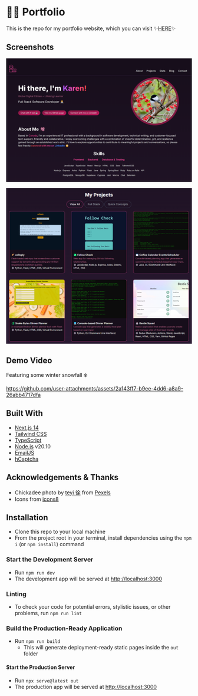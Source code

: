 # 👩‍💻 Portfolio

This is the repo for my portfolio website, which you can visit ✨[HERE](https://kazvee.com/)✨

## Screenshots

![Main View](/public/images/readme/Portfolio-Main-View.png)

![Projects View](/public/images/readme/Portfolio_Projects.png)

## Demo Video

Featuring some winter snowfall ❄️

https://github.com/user-attachments/assets/2a143ff7-b9ee-4dd6-a8a9-26abb4717dfa

## Built With

* [Next.js 14](https://nextjs.org/)
* [Tailwind CSS](https://tailwindcss.com/)
* [TypeScript](https://www.typescriptlang.org/)
* [Node.js](https://nodejs.org/) v20.10
* [EmailJS](https://www.emailjs.com/)
* [hCaptcha](https://www.hcaptcha.com/)

## Acknowledgements & Thanks

* Chickadee photo by [teyi 徐](https://www.pexels.com/photo/black-capped-chickadee-bird-on-a-redcurrant-shrub-19097681/) from [Pexels](https://www.pexels.com/)
* Icons from [icons8](https://icons8.com/)

## Installation

* Clone this repo to your local machine
* From the project root in your terminal, install dependencies using the `npm i` (or `npm install`) command

### Start the Development Server
* Run `npm run dev`
* The development app will be served at [http://localhost:3000](http://localhost:3000/)

### Linting
* To check your code for potential errors, stylistic issues, or other problems, run `npm run lint`

### Build the Production-Ready Application
* Run `npm run build`
  * This will generate deployment-ready static pages inside the `out` folder

#### Start the Production Server
* Run `npx serve@latest out`
* The production app will be served at [http://localhost:3000](http://localhost:3000/)